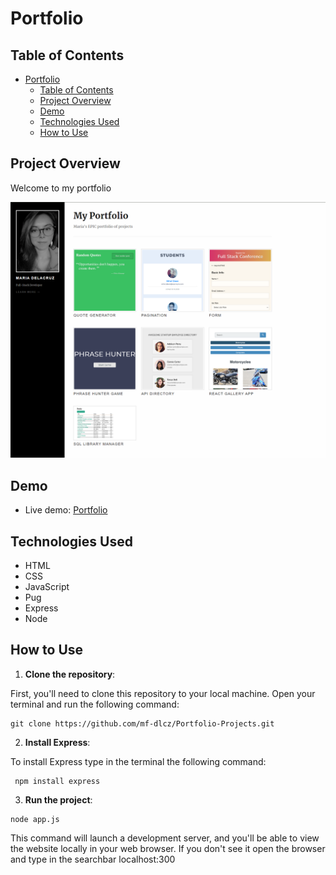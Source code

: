 # Portfolio

## Table of Contents

- [Portfolio](#portfolio)
  - [Table of Contents](#table-of-contents)
  - [Project Overview](#project-overview)
  - [Demo](#demo)
  - [Technologies Used](#technologies-used)
  - [How to Use](#how-to-use)

## Project Overview

Welcome to my portfolio

![website screenshot](/public/images/portfolio.PNG)

## Demo

- Live demo: [Portfolio]()

## Technologies Used
  * HTML
  * CSS
  * JavaScript
  * Pug
  * Express
  * Node

## How to Use

1. **Clone the repository**:

First, you'll need to clone this repository to your local machine. Open your terminal and run the following command:

```git
git clone https://github.com/mf-dlcz/Portfolio-Projects.git
```

2. **Install Express**:

To install Express type in the terminal the following command:

```git
 npm install express
```

3. **Run the project**:

```git
node app.js
```

This command will launch a development server, and you'll be able to view the website locally in your web browser. If you don't see it open the browser
and type in the searchbar localhost:300